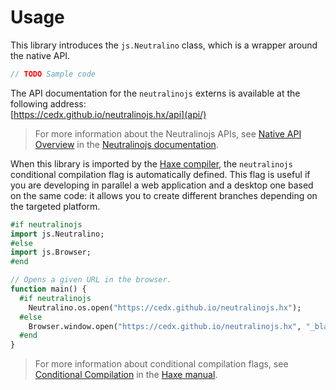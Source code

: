 # Usage
This library introduces the `js.Neutralino` class, which is a wrapper around the native API.

```haxe
// TODO Sample code
```

The API documentation for the `neutralinojs` externs is available at the following address:  
[https://cedx.github.io/neutralinojs.hx/api](api/)

> For more information about the Neutralinojs APIs, see [Native API Overview](https://neutralino.js.org/docs/api/overview)
in the [Neutralinojs documentation](https://neutralino.js.org/docs).

When this library is imported by the [Haxe compiler](https://haxe.org/manual/compiler-usage.html),
the `neutralinojs` conditional compilation flag is automatically defined.
This flag is useful if you are developing in parallel a web application and a desktop one based on the same code:
it allows you to create different branches depending on the targeted platform.

```haxe
#if neutralinojs
import js.Neutralino;
#else
import js.Browser;
#end

// Opens a given URL in the browser.
function main() {
  #if neutralinojs
    Neutralino.os.open("https://cedx.github.io/neutralinojs.hx");
  #else
    Browser.window.open("https://cedx.github.io/neutralinojs.hx", "_blank");
  #end
}
```

> For more information about conditional compilation flags,
see [Conditional Compilation](https://haxe.org/manual/lf-condition-compilation.html) in the [Haxe manual](https://haxe.org/manual).
